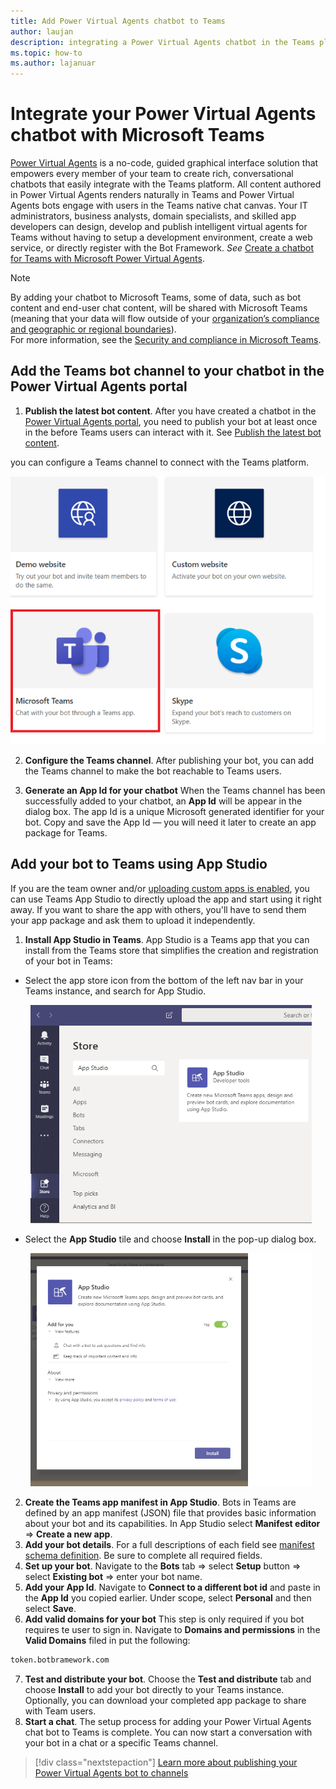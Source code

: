 ```yaml
---
title: Add Power Virtual Agents chatbot to Teams
author: laujan
description: integrating a Power Virtual Agents chatbot in the Teams platform
ms.topic: how-to
ms.author: lajanuar
---
```


# Integrate your Power Virtual Agents chatbot with Microsoft Teams

[Power Virtual Agents](/power-virtual-agents/fundamentals-what-is-power-virtual-agents) is a no-code, guided graphical interface solution that empowers every member of your team to create rich, conversational chatbots that easily integrate with the Teams platform. All content authored in Power Virtual Agents renders naturally in Teams and Power Virtual Agents bots engage with users in the Teams native chat canvas. Your IT administrators, business analysts, domain specialists, and skilled app developers can design, develop and publish intelligent virtual agents for Teams without having to setup a development environment, create a web service, or directly register with the Bot Framework.  *See* [Create a chatbot for Teams with Microsoft Power Virtual Agents](../what-are-bots.md#create-a-chatbot-for-teams-with-microsoft-power-virtual-agents).

> [!NOTE]
> By adding your chatbot to Microsoft Teams, some of data, such as bot content and end-user chat content, will be shared with Microsoft Teams (meaning that your data will flow outside of your [organization’s compliance and geographic or regional boundaries](/power-virtual-agents/data-location)). <br/>
> For more information, see the [Security and compliance in Microsoft Teams](/MicrosoftTeams/security-compliance-overview).

## Add the Teams bot channel to your chatbot in the Power Virtual Agents portal

1. **Publish the latest bot content**.  After you have created a chatbot in the [Power Virtual Agents portal](https://powervirtualagents.microsoft.com), you need to publish your bot at least once in the  before Teams users can interact with it. See [Publish the latest bot content](/power-virtual-agents/publication-fundamentals-publish-channels#publish-the-latest-bot-content).

you can configure a Teams channel to connect with the Teams platform.

![channels in power virtual agents portal](../../assets/images/pva-channels.png)

2. **Configure the Teams channel**. After publishing your bot, you can add the Teams channel to make the bot reachable to Teams users.

3. **Generate an App Id for your chatbot**  When the Teams channel has been successfully added to your chatbot, an **App Id** will be appear in the dialog box. The app Id is a unique Microsoft generated identifier for your bot.  Copy and save the App Id — you will need it later to create an app package for Teams.

## Add your bot to Teams using App Studio

If you are the team owner and/or [uploading custom apps is enabled](/microsoftteams/admin-settings), you can use Teams App Studio to directly upload the app and start using it right away. If you want to share the app with others, you'll have to send them your app package and ask them to upload it independently.

1. **Install App Studio in Teams**. App Studio is a Teams app that you can install from the Teams store that simplifies the creation and registration of your bot in Teams: 

  * Select the app store icon from the bottom of the left nav bar in your Teams instance, and search for App Studio.
>
&emsp;&emsp; <img  width="450px" title="Finding App Studio in the Store" src="../../assets/images/get-started/app-studio-store.png"/>    

  * Select the **App Studio** tile and choose **Install** in the pop-up dialog box.
>
&emsp;&emsp; <img  width="450px" title="Installing App Studio" src="../../assets/images/get-started/app-studio-install.png"/>

2. **Create the Teams app manifest in App Studio**.  Bots in Teams are defined by an app manifest (JSON) file that provides basic information about your bot and its capabilities. In App Studio select **Manifest editor**  => **Create a new app**.
3. **Add your bot details**. For a full descriptions of each field see [manifest schema definition](../../resources/schema/manifest-schema.md). Be sure to complete all required fields.
4. **Set up your bot**. Navigate to the **Bots** tab => select **Setup** button => select **Existing bot** => enter your bot name.
5. **Add your App Id**. Navigate to **Connect to a different bot id** and paste in the **App Id** you copied earlier. Under scope, select **Personal** and then select **Save**.
6. **Add valid domains for your bot**  This step is only required if you bot requires te user to sign in. Navigate to **Domains and permissions** in the **Valid Domains** filed in put the following:

```bash
token.botbramework.com
```

7.  **Test and distribute your bot**. Choose the **Test and distribute** tab and choose **Install** to add your bot directly to your Teams instance. Optionally, you can download your completed app package to share with Team users.
8. **Start a chat**. The setup process for adding your Power Virtual Agents chat bot to Teams is complete. You can now start a conversation with your bot in a chat or a specific Teams channel.

> [!div class="nextstepaction"]
> [Learn more about publishing your Power Virtual Agents bot to channels](/power-virtual-agents/publication-fundamentals-publish-channels)